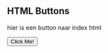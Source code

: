
<!DOCTYPE html>
<html>
 <head>
 <meta charset="utf-8">
</head>
<body>

<h2>HTML Buttons</h2>
<p>hier is een button naar index html</p>

<button type="button" onclick="window.location.href='thijsvh.github.io'
">Click Me!</button>

</body>
</html>


